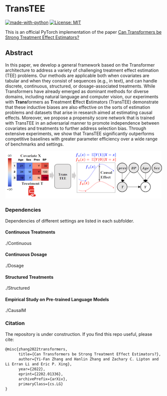 # TransTEE

[![made-with-python](https://img.shields.io/badge/Made%20with-Python-red.svg)](#python)
[![License: MIT](https://img.shields.io/badge/License-MIT-yellow.svg)](https://opensource.org/licenses/MIT)

This is an official PyTorch implementation of the paper [Can Transformers be Strong Treatment Effect Estimators?](https://arxiv.org/abs/2202.01336)



## Abstract 
In this paper, we develop a general framework based on the Transformer architecture to address a variety of challenging treatment effect estimation (TEE) problems. Our methods are applicable both when covariates are tabular and when they consist of sequences (e.g., in text), and can handle discrete, continuous, structured, or dosage-associated treatments. While Transformers have already emerged as dominant methods for diverse domains, including natural language and computer vision, our experiments with **Trans**formers as **T**reatment **E**ffect **E**stimators (TransTEE) demonstrate that these inductive biases are also effective on the sorts of estimation problems and datasets that arise in research aimed at estimating causal effects. Moreover, we propose a propensity score network that is trained with TransTEE in an adversarial manner to promote independence between covariates and treatments to further address selection bias. Through extensive experiments, we show that TransTEE significantly outperforms competitive baselines with greater parameter efficiency over a wide range of benchmarks and settings.
<div align=center>

![A motivating example. **Prev** denotes previous infection condition and **BP** denotes blood pressure. A corresponding causal graph where shady nodes denote observed variable and white node denotes hidden outcome. TransTEE adjusts proper covariate sets **Prev,BP** with attention which is visualized via a heatmap.](model.png)
</div>

### Dependencies
Dependencies of different settings are listed in each subfolder.

#### Continuous Treatments
./Continuous

#### Continuous Dosage
./Dosage

#### Structured Treatments
./Structured

#### Empirical Study on Pre-trained Language Models
./CausalM

### Citation 
The repository is under construction. If you find this repo useful, please cite: 
```
@misc{zhang2022transformers,
      title={Can Transformers be Strong Treatment Effect Estimators?}, 
      author={Yi-Fan Zhang and Hanlin Zhang and Zachary C. Lipton and Li Erran Li and Eric P. Xing},
      year={2022},
      eprint={2202.01336},
      archivePrefix={arXiv},
      primaryClass={cs.LG}
}
```